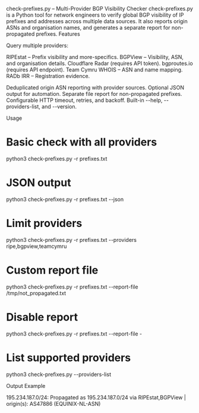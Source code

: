 check-prefixes.py – Multi-Provider BGP Visibility Checker
check-prefixes.py is a Python tool for network engineers to verify global BGP visibility of IP prefixes and addresses across multiple data sources. It also reports origin ASNs and organisation names, and generates a separate report for non-propagated prefixes.
Features

Query multiple providers:

RIPEstat – Prefix visibility and more-specifics.
BGPView – Visibility, ASN, and organisation details.
Cloudflare Radar (requires API token).
bgproutes.io (requires API endpoint).
Team Cymru WHOIS – ASN and name mapping.
RADb IRR – Registration evidence.


Deduplicated origin ASN reporting with provider sources.
Optional JSON output for automation.
Separate file report for non-propagated prefixes.
Configurable HTTP timeout, retries, and backoff.
Built-in --help, --providers-list, and --version.

Usage

# Basic check with all providers
python3 check-prefixes.py -r prefixes.txt

# JSON output
python3 check-prefixes.py -r prefixes.txt --json

# Limit providers
python3 check-prefixes.py -r prefixes.txt --providers ripe,bgpview,teamcymru

# Custom report file
python3 check-prefixes.py -r prefixes.txt --report-file /tmp/not_propagated.txt

# Disable report
python3 check-prefixes.py -r prefixes.txt --report-file -

# List supported providers
python3 check-prefixes.py --providers-list

Output Example

195.234.187.0/24: Propagated as 195.234.187.0/24 via RIPEstat,BGPView | origin(s): AS47886 (EQUINIX-NL-ASN)

